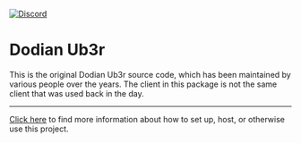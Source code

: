 [![Discord](https://discordapp.com/api/guilds/833648712633810974/widget.png)](https://discord.gg/m4CkqrakHn)
# Dodian Ub3r
This is the original Dodian Ub3r source code, which has been maintained by various people over the years. The client in this package is not the same client that was used back in the day.

---

[Click here](/docs) to find more information about how to set up, host, or otherwise use this project.